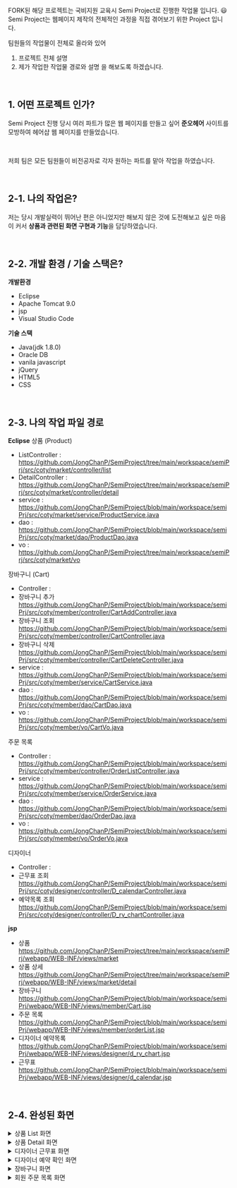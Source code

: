 FORK된 해당 프로젝트는 국비지원 교육시 Semi Project로 진행한 작업물 입니다. 😃 
Semi Project는 웹페이지 제작의 전체적인 과정을 직접 겪어보기 위한 Project 입니다. 

팀원들의 작업물이 전체로 올라와 있어
1. 프로젝트 전체 설명
2. 제가 작업한 작업물 경로와 설명
을 해보도록 하겠습니다.

&nbsp;

## 1. 어떤 프로젝트 인가? 
Semi Project 진행 당시 여러 파트가 많은 웹 페이지를 만들고 싶어
**준오헤어** 사이트를 모방하여 헤어샵 웹 페이지를 만들었습니다.

&nbsp;

저희 팀은 모든 팀원들이 비전공자로
각자 원하는 파트를 맡아 작업을 하였습니다.

&nbsp;

## 2-1. 나의 작업은?
저는 당시 개발실력이 뛰어난 편은 아니었지만
해보지 않은 것에 도전해보고 싶은 마음이 커서
**상품과 관련된 화면 구현과 기능**을 담당하였습니다.

&nbsp;

## 2-2. 개발 환경 / 기술 스택은?
**개발환경**

- Eclipse
- Apache Tomcat 9.0
- jsp
- Visual Studio Code

**기술 스택**

- Java(jdk 1.8.0)
- Oracle DB
- vanila javascript
- jQuery
- HTML5
- CSS

&nbsp;

## 2-3. 나의 작업 파일 경로
**Eclipse**
상품 (Product)
- ListController : https://github.com/JongChanP/SemiProject/tree/main/workspace/semiPrj/src/coty/market/controller/list
- DetailController : https://github.com/JongChanP/SemiProject/tree/main/workspace/semiPrj/src/coty/market/controller/detail
- service : https://github.com/JongChanP/SemiProject/blob/main/workspace/semiPrj/src/coty/market/service/ProductService.java
- dao : https://github.com/JongChanP/SemiProject/blob/main/workspace/semiPrj/src/coty/market/dao/ProductDao.java
- vo : https://github.com/JongChanP/SemiProject/tree/main/workspace/semiPrj/src/coty/market/vo

장바구니 (Cart)
- Controller : 
- 장바구니 추가
https://github.com/JongChanP/SemiProject/blob/main/workspace/semiPrj/src/coty/member/controller/CartAddController.java
- 장바구니 조회
https://github.com/JongChanP/SemiProject/blob/main/workspace/semiPrj/src/coty/member/controller/CartController.java
- 장바구니 삭제
https://github.com/JongChanP/SemiProject/blob/main/workspace/semiPrj/src/coty/member/controller/CartDeleteController.java
- service : https://github.com/JongChanP/SemiProject/blob/main/workspace/semiPrj/src/coty/member/service/CartService.java
- dao : https://github.com/JongChanP/SemiProject/blob/main/workspace/semiPrj/src/coty/member/dao/CartDao.java
- vo : https://github.com/JongChanP/SemiProject/blob/main/workspace/semiPrj/src/coty/member/vo/CartVo.java

주문 목록 
- Controller : https://github.com/JongChanP/SemiProject/blob/main/workspace/semiPrj/src/coty/member/controller/OrderListController.java
- service : https://github.com/JongChanP/SemiProject/blob/main/workspace/semiPrj/src/coty/member/service/OrderService.java
- dao : https://github.com/JongChanP/SemiProject/blob/main/workspace/semiPrj/src/coty/member/dao/OrderDao.java
- vo : https://github.com/JongChanP/SemiProject/blob/main/workspace/semiPrj/src/coty/member/vo/OrderVo.java

디자이너
- Controller : 
- 근무표 조회 
https://github.com/JongChanP/SemiProject/blob/main/workspace/semiPrj/src/coty/designer/controller/D_calendarController.java
- 예약목록 조회
https://github.com/JongChanP/SemiProject/blob/main/workspace/semiPrj/src/coty/designer/controller/D_rv_chartController.java



**jsp**
- 상품
https://github.com/JongChanP/SemiProject/tree/main/workspace/semiPrj/webapp/WEB-INF/views/market
- 상품 상세
https://github.com/JongChanP/SemiProject/tree/main/workspace/semiPrj/webapp/WEB-INF/views/market/detail
- 장바구니
https://github.com/JongChanP/SemiProject/blob/main/workspace/semiPrj/webapp/WEB-INF/views/member/Cart.jsp
- 주문 목록
https://github.com/JongChanP/SemiProject/blob/main/workspace/semiPrj/webapp/WEB-INF/views/member/orderList.jsp
- 디자이너 예약목록
https://github.com/JongChanP/SemiProject/blob/main/workspace/semiPrj/webapp/WEB-INF/views/designer/d_rv_chart.jsp
- 근무표
https://github.com/JongChanP/SemiProject/blob/main/workspace/semiPrj/webapp/WEB-INF/views/designer/d_calendar.jsp

&nbsp;

## 2-4. 완성된 화면
<details>
  <summary>상품 List 화면</summary>
  <br />
  <div markdown="1">
    <image src="https://github.com/JongChanP/SemiProject/blob/main/SemiImage/ProductList.png" />
  </div>
</details>
<details>
  <summary>상품 Detail 화면</summary>
  <br />
  <div markdown="1">
    <image src="https://github.com/JongChanP/SemiProject/blob/main/SemiImage/ProductDetail1.png" />
  </div>
  <div markdown="1">
    <image src="https://github.com/JongChanP/SemiProject/blob/main/SemiImage/ProductDetail2.png" />
  </div>
</details>
<details>
  <summary>디자이너 근무표 화면</summary>
  <br />
  <div markdown="1">
    <image src="https://github.com/JongChanP/SemiProject/blob/main/SemiImage/DesignerCalender.png" />
  </div>
</details>
<details>
  <summary>디자이너 예약 확인 화면</summary>
  <br />
  <div markdown="1">
    <image src="https://github.com/JongChanP/SemiProject/blob/main/SemiImage/Designer.png" />
  </div>
</details>
<details>
  <summary>장바구니 화면</summary>
  <br />
  <div markdown="1">
    <image src="https://github.com/JongChanP/SemiProject/blob/main/SemiImage/Cart.png" />
  </div>
</details>
<details>
  <summary>회원 주문 목록 화면</summary>
  <br />
  <div markdown="1">
    <image src="https://github.com/JongChanP/SemiProject/blob/main/SemiImage/CustomerOrder.png" />
  </div>
</details>

